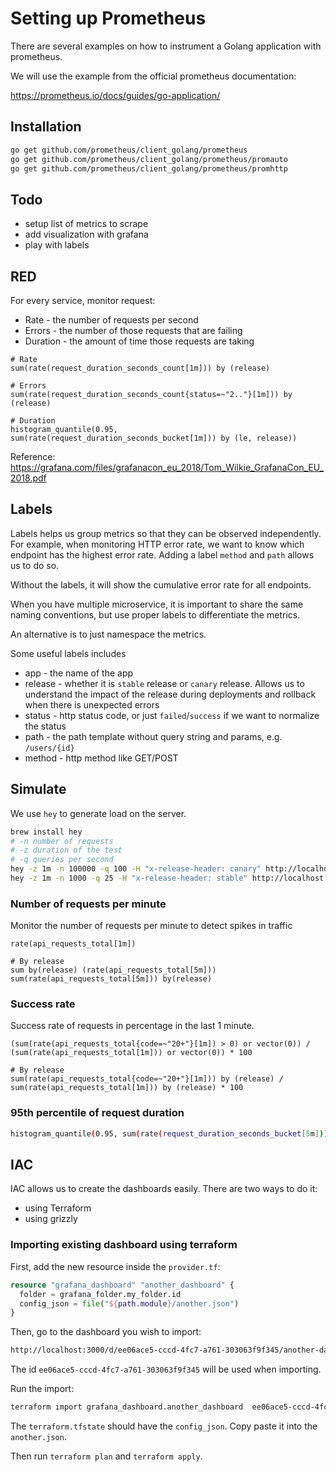 # Setting up Prometheus


There are several examples on how to instrument a Golang application with prometheus.

We will use the example from the official prometheus documentation:

https://prometheus.io/docs/guides/go-application/



## Installation

```bash
go get github.com/prometheus/client_golang/prometheus
go get github.com/prometheus/client_golang/prometheus/promauto
go get github.com/prometheus/client_golang/prometheus/promhttp
```

## Todo

- setup list of metrics to scrape
- add visualization with grafana
- play with labels

## RED

For every service, monitor request:
- Rate - the number of requests per second
- Errors - the number of those requests that are failing
- Duration - the amount of time those requests are taking

```promql
# Rate
sum(rate(request_duration_seconds_count[1m])) by (release)

# Errors
sum(rate(request_duration_seconds_count{status=~"2.."}[1m])) by (release)

# Duration
histogram_quantile(0.95, sum(rate(request_duration_seconds_bucket[1m])) by (le, release))
```

Reference: https://grafana.com/files/grafanacon_eu_2018/Tom_Wilkie_GrafanaCon_EU_2018.pdf

## Labels

Labels helps us group metrics so that they can be observed independently. For example, when monitoring HTTP error rate, we want to know which endpoint has the highest error rate. Adding a label `method` and `path` allows us to do so.

Without the labels, it will show the cumulative error rate for all endpoints.

When you have multiple microservice, it is important to share the same naming conventions, but use proper labels to differentiate the metrics.

An alternative is to just namespace the metrics.


Some useful labels includes
- app - the name of the app
- release - whether it is `stable` release or `canary` release. Allows us to understand the impact of the release during deployments and rollback when there is unexpected errors
- status - http status code, or just `failed`/`success` if we want to normalize the status
- path - the path template without query string and params, e.g. `/users/{id}`
- method - http method like GET/POST


## Simulate


We use `hey` to generate load on the server.

```bash
brew install hey
# -n number of requests
# -z duration of the test
# -q queries per second
hey -z 1m -n 100000 -q 100 -H "x-release-header: canary" http://localhost:8000/
hey -z 1m -n 1000 -q 25 -H "x-release-header: stable" http://localhost:8000/
```

### Number of requests per minute

Monitor the number of requests per minute to detect spikes in traffic

```promql
rate(api_requests_total[1m])

# By release
sum by(release) (rate(api_requests_total[5m]))
sum(rate(api_requests_total[5m])) by(release)
```

### Success rate

Success rate of requests in percentage in the last 1 minute.

```promql
(sum(rate(api_requests_total{code=~"20+"}[1m]) > 0) or vector(0)) / (sum(rate(api_requests_total[1m])) or vector(0)) * 100

# By release
sum(rate(api_requests_total{code=~"20+"}[1m])) by (release) / sum(rate(api_requests_total[1m])) by (release) * 100
```


### 95th percentile of request duration

```bash
histogram_quantile(0.95, sum(rate(request_duration_seconds_bucket[5m])) by (path))
```

## IAC

IAC allows us to create the dashboards easily. There are two ways to do it:
- using Terraform
- using grizzly


### Importing existing dashboard using terraform

First, add the new resource inside the `provider.tf`:

```tf
resource "grafana_dashboard" "another_dashboard" {
  folder = grafana_folder.my_folder.id
  config_json = file("${path.module}/another.json")
}
```

Then, go to the dashboard you wish to import:

```bash
http://localhost:3000/d/ee06ace5-cccd-4fc7-a761-303063f9f345/another-dashboard?orgId=1
```

The id `ee06ace5-cccd-4fc7-a761-303063f9f345` will be used when importing.

Run the import:

```bash
terraform import grafana_dashboard.another_dashboard  ee06ace5-cccd-4fc7-a761-303063f9f345
```

The `terraform.tfstate` should have the `config_json`. Copy paste it into the `another.json`.

Then run `terraform plan` and `terraform apply`.
